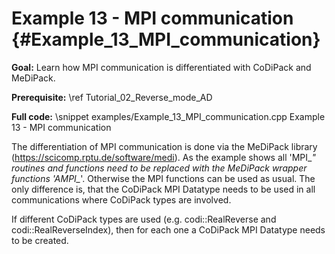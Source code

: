 Example 13 - MPI communication {#Example_13_MPI_communication}
=======

**Goal:** Learn how MPI communication is differentiated with CoDiPack and MeDiPack.

**Prerequisite:** \ref Tutorial_02_Reverse_mode_AD

**Full code:**
\snippet examples/Example_13_MPI_communication.cpp Example 13 - MPI communication

The differentiation of MPI communication is done via the MeDiPack library (https://scicomp.rptu.de/software/medi).
As the example shows all 'MPI_*" routines and functions need to be replaced with the MeDiPack wrapper functions 'AMPI_*'.
Otherwise the MPI functions can be used as usual. The only difference is, that the CoDiPack MPI Datatype needs to be
used in all communications where CoDiPack types are involved.

If different CoDiPack types are used (e.g. codi::RealReverse and codi::RealReverseIndex), then for each one a CoDiPack
MPI Datatype needs to be created.
